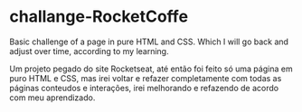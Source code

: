 # challange-RocketCoffe

Basic challenge of a page in pure HTML and CSS. Which I will go back and adjust over time, according to my learning.

Um projeto pegado do site Rocketseat, até então foi feito só uma página em puro HTML e CSS, mas irei voltar e refazer completamente com todas as páginas conteudos e interações, irei melhorando e refazendo de acordo com meu aprendizado.
